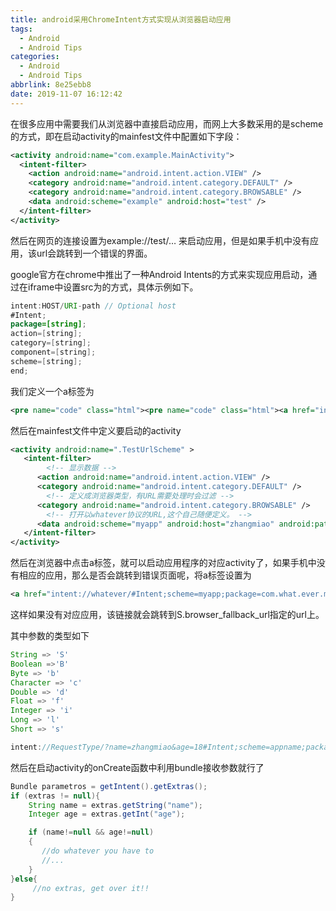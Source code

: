```yaml
---
title: android采用ChromeIntent方式实现从浏览器启动应用
tags:
  - Android
  - Android Tips
categories:
  - Android
  - Android Tips
abbrlink: 8e25ebb8
date: 2019-11-07 16:12:42
---
```


在很多应用中需要我们从浏览器中直接启动应用，而网上大多数采用的是scheme的方式，即在启动activity的mainfest文件中配置如下字段：

```xml
<activity android:name="com.example.MainActivity">
  <intent-filter>
    <action android:name="android.intent.action.VIEW" />
    <category android:name="android.intent.category.DEFAULT" />
    <category android:name="android.intent.category.BROWSABLE" />
    <data android:scheme="example" android:host="test" />
  </intent-filter>
</activity>
```
然后在网页的连接设置为example://test/… 来启动应用，但是如果手机中没有应用，该url会跳转到一个错误的界面。

google官方在chrome中推出了一种Android Intents的方式来实现应用启动，通过在iframe中设置src为的方式，具体示例如下。

```java
intent:HOST/URI-path // Optional host
#Intent;
package=[string];
action=[string];
category=[string];
component=[string]; 
scheme=[string];
end;
```

<!--more-->
我们定义一个a标签为

```xml
<pre name="code" class="html"><pre name="code" class="html"><a href="intent://zhangmiao/#Intent;scheme=myapp;package=com.what.ever.myapp;end">Do Whatever</a>
```

然后在mainfest文件中定义要启动的activity
```xml
<activity android:name=".TestUrlScheme" >
   <intent-filter>
     	<!-- 显示数据 -->
      <action android:name="android.intent.action.VIEW" />
      <category android:name="android.intent.category.DEFAULT" />
     	<!-- 定义成浏览器类型，有URL需要处理时会过滤 -->
      <category android:name="android.intent.category.BROWSABLE" />
     	<!-- 打开以whatever协议的URL,这个自己随便定义。 -->
      <data android:scheme="myapp" android:host="zhangmiao" android:path="/" />
   </intent-filter>
</activity>
```

然后在浏览器中点击a标签，就可以启动应用程序的对应activity了，如果手机中没有相应的应用，那么是否会跳转到错误页面呢，将a标签设置为

```xml
<a href="intent://whatever/#Intent;scheme=myapp;package=com.what.ever.myapp;S.browser_fallback_url=http%3A%2F%2Fzxing.org;end">Do Whatever</a>
```

这样如果没有对应应用，该链接就会跳转到S.browser_fallback_url指定的url上。

其中参数的类型如下

```java
String => 'S'
Boolean =>'B'
Byte => 'b'
Character => 'c'
Double => 'd'
Float => 'f'
Integer => 'i'
Long => 'l'
Short => 's'
```

```java
intent://RequestType/?name=zhangmiao&age=18#Intent;scheme=appname;package=com.example.appname;S.browser_fallback_url=http%3A%2F%2Fzxing.org;end
```

然后在启动activity的onCreate函数中利用bundle接收参数就行了
```java
Bundle parametros = getIntent().getExtras();
if (extras != null){
    String name = extras.getString("name");
    Integer age = extras.getInt("age");

    if (name!=null && age!=null)
    {
       //do whatever you have to
       //...
    }
}else{
     //no extras, get over it!!
}
```


